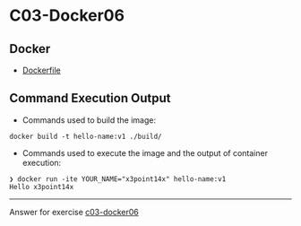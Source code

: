 # C03-Docker06

## Docker 
- [Dockerfile](Dockerfile)

## Command Execution Output
- Commands used to build  the image:
```
docker build -t hello-name:v1 ./build/
```

- Commands used to execute the image and the output of container execution:
```
❯ docker run -ite YOUR_NAME="x3point14x" hello-name:v1
Hello x3point14x
```

<!-- Don't change anything below this point-->
<!-- Before commiting, remove both commented lines--> 
***
Answer for exercise [c03-docker06](https://github.com/devopsacademyau/academy/blob/af3225a3436f263164e8daebc6bbd1ef3122b900/classes/03class/exercises/c03-docker06/README.md)